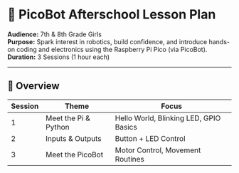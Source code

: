 # 🌟 PicoBot Afterschool Lesson Plan

**Audience:** 7th & 8th Grade Girls  
**Purpose:** Spark interest in robotics, build confidence, and introduce hands-on coding and electronics using the Raspberry Pi Pico (via PicoBot).  
**Duration:** 3 Sessions (1 hour each)

---

## 📅 Overview

| Session | Theme                         | Focus                                     |
|--------|-------------------------------|-------------------------------------------|
| 1      | Meet the Pi & Python          | Hello World, Blinking LED, GPIO Basics    |
| 2      | Inputs & Outputs              | Button + LED Control                      |
| 3      | Meet the PicoBot              | Motor Control, Movement Routines          |

